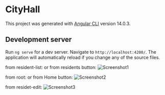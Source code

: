 # CityHall

This project was generated with [Angular CLI](https://github.com/angular/angular-cli) version 14.0.3.

## Development server

Run `ng serve` for a dev server. Navigate to `http://localhost:4200/`. The application will automatically reload if you change any of the source files.



from resident-list:   or from residents button:
![Screenshot1](https://user-images.githubusercontent.com/93195038/175831660-09ded06e-944b-4d62-99f3-9fa6398e5afd.jpg)


from root:   or from Home button:
![Screenshot2](https://user-images.githubusercontent.com/93195038/175831664-587cb30b-7daf-4da5-be26-b60198892d12.jpg)

from residet-edit:
![Screenshot3](https://user-images.githubusercontent.com/93195038/175831667-ee2266a5-1c79-4418-985f-da48c7af3909.jpg)
